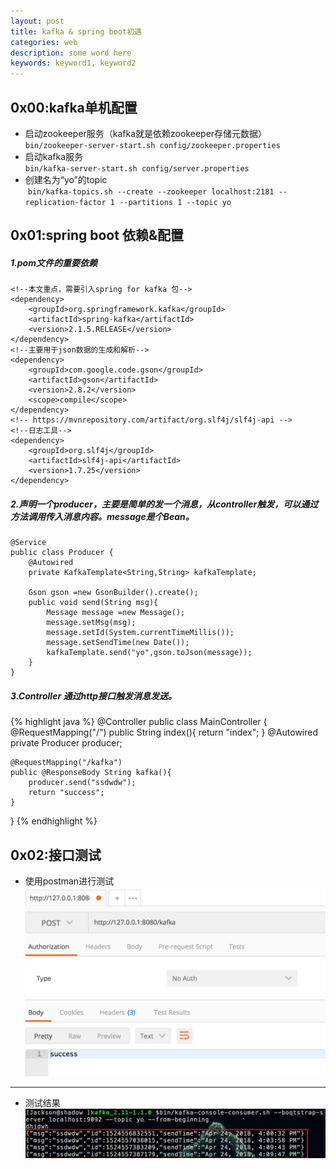 ```yaml
---
layout: post
title: kafka & spring boot初遇
categories: web
description: some word here
keywords: keyword1, keyword2
---
```


## 0x00:kafka单机配置

- 启动zookeeper服务（kafka就是依赖zookeeper存储元数据）<br>
`bin/zookeeper-server-start.sh config/zookeeper.properties`
- 启动kafka服务<br>
`bin/kafka-server-start.sh config/server.properties`
- 创建名为“yo”的topic<br> `bin/kafka-topics.sh --create --zookeeper localhost:2181 --replication-factor 1 --partitions 1 --topic yo`

## 0x01:spring boot 依赖&配置
##### 1.pom文件的重要依赖

    <!--本文重点，需要引入spring for kafka 包-->
    <dependency>
        <groupId>org.springframework.kafka</groupId>
        <artifactId>spring-kafka</artifactId>
        <version>2.1.5.RELEASE</version>
    </dependency>
    <!--主要用于json数据的生成和解析-->
    <dependency>
        <groupId>com.google.code.gson</groupId>
        <artifactId>gson</artifactId>
        <version>2.8.2</version>
        <scope>compile</scope>
    </dependency>
    <!-- https://mvnrepository.com/artifact/org.slf4j/slf4j-api -->
    <!--日志工具-->
    <dependency>
        <groupId>org.slf4j</groupId>
        <artifactId>slf4j-api</artifactId>
        <version>1.7.25</version>
    </dependency>

##### 2.声明一个producer，主要是简单的发一个消息，从controller触发，可以通过方法调用传入消息内容。message是个Bean。

	@Service
	public class Producer {
	    @Autowired
	    private KafkaTemplate<String,String> kafkaTemplate;
	    
	    Gson gson =new GsonBuilder().create();
	    public void send(String msg){
	        Message message =new Message();
	        message.setMsg(msg);
	        message.setId(System.currentTimeMillis());
	        message.setSendTime(new Date());
	        kafkaTemplate.send("yo",gson.toJson(message));
	    }
	}

##### 3.Controller 通过http接口触发消息发送。

{% highlight java %}
@Controller
public class MainController {
    @RequestMapping("/")
    public String index(){
        return "index";
    }
    @Autowired
    private Producer producer;
    
    @RequestMapping("/kafka")
    public @ResponseBody String kafka(){
        producer.send("ssdwdw");
        return "success";
    }
}
{% endhighlight %}

## 0x02:接口测试
- 使用postman进行测试
![kafkaPostResult](/image/spring/kafkaPostResult.png)

****

- 测试结果
![](/image/spring/kafkaMQConsumer.png)